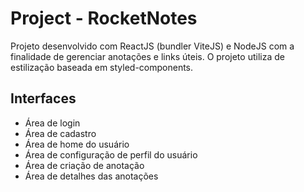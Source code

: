 # Project - RocketNotes

Projeto desenvolvido com ReactJS (bundler ViteJS) e NodeJS com a finalidade de gerenciar anotações e links úteis. O projeto utiliza de estilização baseada em styled-components.

## Interfaces

* Área de login
* Área de cadastro
* Área de home do usuário
* Área de configuração de perfil do usuário
* Área de criação de anotação
* Área de detalhes das anotações
